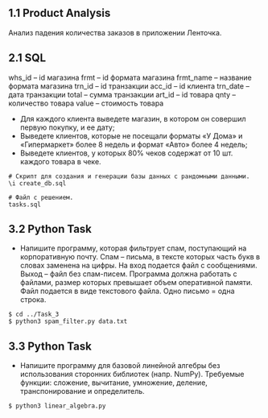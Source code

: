 ## 1.1 Product Analysis
Анализ падения количества заказов в приложении Ленточка.

## 2.1 SQL
whs_id – id магазина
frmt – id формата магазина
frmt_name – название формата магазина
trn_id – id транзакции
acc_id – id клиента
trn_date – дата транзакции
total – сумма транзакции
art_id – id товара
qnty – количество товара
value – стоимость товара

* Для каждого клиента выведете магазин, в котором он совершил
первую покупку, и ее дату;
* Выведете клиентов, которые не посещали форматы «У Дома» и
«Гипермаркет» более 8 недель и формат «Авто» более 4 недель;
* Выведете клиентов, у которых 80% чеков содержат от 10 шт. каждого
товара в чеке.

```
# Скрипт для создания и генерации базы данных с рандомными данными.
\i create_db.sql

# Файл с решением.
tasks.sql
```


## 3.2 Python Task
* Напишите программу, которая фильтрует спам, поступающий на
  корпоративную почту. Спам – письма, в тексте которых часть букв в
  словах заменена на цифры. На вход подается файл с сообщениями.
  Выход – файл без спам-писем.
  Программа должна работать с файлами, размер которых превышает
  объем оперативной памяти. Файл подается в виде текстового файла.  Одно письмо = одна строка.


```
$ cd ../Task_3
$ python3 spam_filter.py data.txt
```

## 3.3 Python Task
* Напишите программу для базовой линейной алгебры без
  использования сторонних библиотек (напр. NumPy).
  Требуемые функции: сложение, вычитание, умножение, деление,
  транспонирование и определитель.

```
$ python3 linear_algebra.py
```
